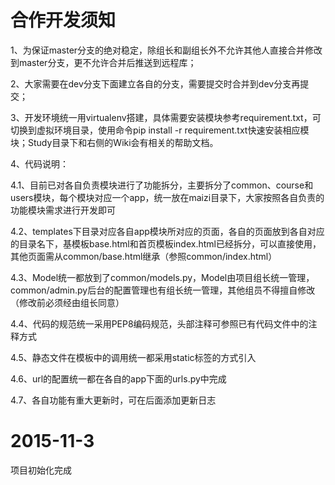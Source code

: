 # 合作开发须知
1、为保证master分支的绝对稳定，除组长和副组长外不允许其他人直接合并修改到master分支，更不允许合并后推送到远程库；

2、大家需要在dev分支下面建立各自的分支，需要提交时合并到dev分支再提交；

3、开发环境统一用virtualenv搭建，具体需要安装模块参考requirement.txt，可切换到虚拟环境目录，使用命令pip install -r requirement.txt快速安装相应模块；Study目录下和右侧的Wiki会有相关的帮助文档。

4、代码说明：

4.1、目前已对各自负责模块进行了功能拆分，主要拆分了common、course和users模块，每个模块对应一个app，统一放在maizi目录下，大家按照各自负责的功能模块需求进行开发即可

4.2、templates下目录对应各自app模块所对应的页面，各自的页面放到各自对应的目录名下，基模板base.html和首页模板index.html已经拆分，可以直接使用，其他页面需从common/base.html继承（参照common/index.html）

4.3、Model统一都放到了common/models.py，Model由项目组长统一管理，common/admin.py后台的配置管理也有组长统一管理，其他组员不得擅自修改（修改前必须经由组长同意）

4.4、代码的规范统一采用PEP8编码规范，头部注释可参照已有代码文件中的注释方式

4.5、静态文件在模板中的调用统一都采用static标签的方式引入

4.6、url的配置统一都在各自的app下面的urls.py中完成

4.7、各自功能有重大更新时，可在后面添加更新日志


# 2015-11-3
项目初始化完成
